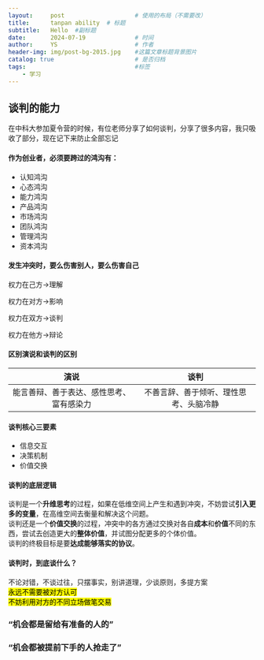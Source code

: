 ```yaml
---
layout:     post   				    # 使用的布局（不需要改）
title:      tanpan ability	# 标题 
subtitle:   Hello  #副标题
date:       2024-07-19 				# 时间
author:     YS 						# 作者
header-img: img/post-bg-2015.jpg 	#这篇文章标题背景图片
catalog: true 						# 是否归档
tags:								#标签
    - 学习
---
```



## 谈判的能力
在中科大参加夏令营的时候，有位老师分享了如何谈判，分享了很多内容，我只吸收了部分，现在记下来防止全部忘记

#### 作为创业者，必须要跨过的鸿沟有：
- 认知鸿沟
- 心态鸿沟
- 能力鸿沟
- 产品鸿沟
- 市场鸿沟
- 团队鸿沟
- 管理鸿沟
- 资本鸿沟

#### 发生冲突时，要么伤害别人，要么伤害自己
权力在己方->理解

权力在对方->影响

权力在双方->谈判

权力在他方->辩论


#### 区别演说和谈判的区别
| 演说 | 谈判 |
| :--: | :--: |
| 能言善辩、善于表达、感性思考、富有感染力 | 不善言辞、善于倾听、理性思考、头脑冷静 |

#### 谈判核心三要素
- 信息交互
- 决策机制
- 价值交换

#### 谈判的底层逻辑
谈判是一个**升维思考**的过程，如果在低维空间上产生和遇到冲突，不妨尝试**引入更多的变量**，在高维空间去衡量和解决这个问题。  
谈判还是一个**价值交换**的过程，冲突中的各方通过交换对各自**成本**和**价值**不同的东西，尝试去创造更大的**整体价值**，并试图分配更多的个体价值。  
谈判的终极目标是要**达成能够落实的协议**。


#### 谈判时，到底谈什么？
不论对错，不谈过往，只摆事实，别讲道理，少谈原则，多提方案  
<mark>永远不需要被对方认可<mark>  
<mark>不妨利用对方的不同立场做笔交易<mark>


### “机会都是留给有准备的人的”
### “机会都被提前下手的人抢走了”
